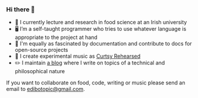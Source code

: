 ### Hi there 👋

- 🧪 I currently lecture and research in food science at an Irish
university
- 🖥️ I’m a self-taught programmer who tries to use whatever language
is appropriate to the project at hand
- 📃 I'm equally as fascinated by documentation and contribute
to docs for open-source projects
- 🎹 I create experimental music as [Curtsy Rehearsed](https://bandcamp.com/curtsyrehearsed)
- ✏️  I maintain [a blog](https://edibotopic.com) where I write on topics of a technical and philosophical nature

If you want to collaborate on food, code, writing or music please send an email to [edibotopic@gmail.com](mailto:edibotopic@gmail.com).
